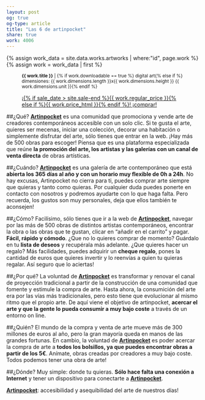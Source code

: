 ```yaml
---
layout: post
og: true
og-type: article
title: "Las 6 de artinpocket" 
share: true
work: 4006
---
```


{% assign work_data = site.data.works.artworks | where:"id", page.work %}
{% assign work = work_data | first %}
<figure class="text-center">
	<div class="padding-artwork-container">
		<div class="embed-container embed-container_4-4">
			<core-image sizing="cover" class="core-image-size" preload fade src="{{ work.featured_src }}"></core-image>	
		</div>
	</div>
	<figcaption>
		<p><small><strong>{{ work.title }}</strong> | {% if work.downloadable == true %} digital art{% else if %} dimensiones: {{ work.dimensions.length }}x{{ work.dimensions.height }} {{ work.dimensions.unit }}{% endif %}</small></p>
		<p><a href="{{ work.permalink }}" class="btn btn-primary btn-lg">¡{% if sale_date > site.sale-end %}{{ work.regular_price }}{% else if %}{{ work.price_html }}{% endif %}! ¡comprar! <i class="fa fa-credit-card"></i></a></p>
	</figcaption>
</figure>

##¿Qué? 
**[Artinpocket](http://www.artinpocket.cat/)** es una comunidad que promociona y vende arte de creadores contemporáneos accesible con un solo clic. Si te gusta el arte, quieres ser mecenas, iniciar una colección, decorar una habitación o simplemente disfrutar del arte,  sólo tienes que entrar en la web. ¡Hay más de 500 obras para escoger! Piensa que es una plataforma especializada que reúne **la promoción del arte, los artistas y las galerías con un canal de venta directa** de obras artísticas.

##¿Cuándo?
**[Artinpocket](http://www.artinpocket.cat/)** es una galería de arte contemporáneo que está **abierta los 365 días al año y con un horario muy flexible de 0h a 24h**. No hay excusas, Artinpocket no cierra para ti, puedes comprar arte siempre que quieras y tanto como quieras. Por cualquier duda puedes ponerte en contacto con nosotros y podremos ayudarte con lo que haga falta. Pero recuerda, los gustos son muy personales, deja que ellos también te aconsejen!

##¿Cómo?
Facilísimo, sólo tienes que ir a la web de **[Artinpocket](http://www.artinpocket.cat/)**, navegar por las más de 500 obras de distintos artistas contemporáneos, encontrar la obra o las obras que te gustan, clicar en “añadir en el carrito” y pagar. **Fácil, rápido y cómodo**. ¿Que no lo quieres comprar de momento? Guárdalo en tu **lista de deseos** y recupérala más adelante. ¿Que quieres hacer un regalo? Más facilidades, puedes adquirir un **cheque regalo**, pones la cantidad de euros que quieres invertir y lo reenvías a quien tu quieras regalar. Así seguro que lo aciertas!

##¿Por qué?
La voluntad de **[Artinpocket](http://www.artinpocket.cat/)** es transformar y renovar el canal de proyección tradicional a partir de la construcción de una comunidad que fomente y estimule la compra de arte. Hasta ahora, la consumición del arte era por las vías más tradicionales, pero esto tiene que evolucionar al mismo ritmo que el propio arte. De aquí viene el objetivo de artinpocket, **acercar el arte y que la gente lo pueda consumir a muy bajo coste** a través de un entorno on line.

##¿Quién?
El mundo de la compra y venta de arte mueve más de 300 millones de euros al año, pero la gran mayoría queda en manos de las grandes fortunas. En cambio, la voluntad de **[Artinpocket](http://www.artinpocket.cat/)** es poder acercar la compra de arte a **todos los bolsillos, ya que puedes encontrar obras a partir de los 5€**. Anímate, obras creadas por creadores a muy bajo coste. Todos podemos tener una obra de arte!

##¿Dónde?
Muy simple: donde tu quieras. **Sólo hace falta una conexión a Internet** y tener un dispositivo para conectarte a **[Artinpocket](http://www.artinpocket.cat/)**. 

**[Artinpocket](http://www.artinpocket.cat/)**: accesibilidad y asequibilidad del arte de nuestros días!